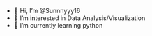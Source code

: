 - 👋 Hi, I’m @Sunnnyyy16
- 👀 I’m interested in Data Analysis/Visualization
- 🌱 I’m currently learning python


<!---
Sunnnyyy16/Sunnnyyy16 is a ✨ special ✨ repository because its `README.md` (this file) appears on your GitHub profile.
You can click the Preview link to take a look at your changes.
--->

